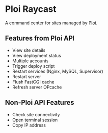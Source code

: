 # Ploi Raycast
A command center for sites managed by [Ploi](https://ploi.io/).

## Features from Ploi API
- View site details
- View deployment status
- Multiple accounts
- Trigger deploy script
- Restart services (Nginx, MySQL, Supervisor)
- Restart server
- Flush FastCGI cache
- Refresh server OPcache

## Non-Ploi API Features
- Check site connectivity
- Open terminal session
- Copy IP address
